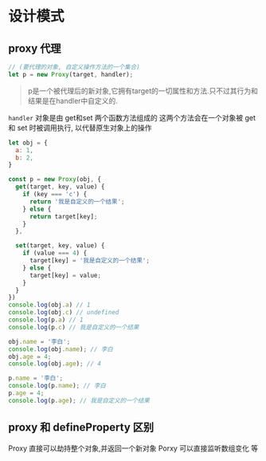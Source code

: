 # 设计模式

## proxy 代理
```js
// (要代理的对象, 自定义操作方法的一个集合)
let p = new Proxy(target, handler);
```
> p是一个被代理后的新对象,它拥有target的一切属性和方法.只不过其行为和结果是在handler中自定义的.

`handler` 对象是由 get和set 两个函数方法组成的
这两个方法会在一个对象被 get 和 set 时被调用执行,
以代替原生对象上的操作

```js
let obj = {
  a: 1,
  b: 2,
}

const p = new Proxy(obj, {
  get(target, key, value) {
    if (key === 'c') {
      return '我是自定义的一个结果';
    } else {
      return target[key];
    }
  },

  set(target, key, value) {
    if (value === 4) {
      target[key] = '我是自定义的一个结果';
    } else {
      target[key] = value;
    }
  }
})
console.log(obj.a) // 1
console.log(obj.c) // undefined
console.log(p.a) // 1
console.log(p.c) // 我是自定义的一个结果

obj.name = '李白';
console.log(obj.name); // 李白
obj.age = 4;
console.log(obj.age); // 4

p.name = '李白';
console.log(p.name); // 李白
p.age = 4;
console.log(p.age); // 我是自定义的一个结果
```

## proxy 和 defineProperty 区别
Proxy 直接可以劫持整个对象,并返回一个新对象
Porxy 可以直接监听数组变化
等